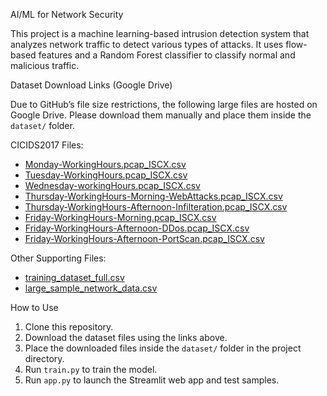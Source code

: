 

AI/ML for Network Security

This project is a machine learning-based intrusion detection system that analyzes network traffic to detect various types of attacks. It uses flow-based features and a Random Forest classifier to classify normal and malicious traffic.


Dataset Download Links (Google Drive)

Due to GitHub’s file size restrictions, the following large files are hosted on Google Drive. Please download them manually and place them inside the `dataset/` folder.

CICIDS2017 Files:

- [Monday-WorkingHours.pcap_ISCX.csv](https://drive.google.com/file/d/1afblHxmyMNn9iOl6RnVgXp70YEmLAkF8/view?usp=sharing)  
- [Tuesday-WorkingHours.pcap_ISCX.csv](https://drive.google.com/file/d/12X6TdaZe4zajN1SxFVvHO6aVFC_8Gl2a/view?usp=sharing)  
- [Wednesday-workingHours.pcap_ISCX.csv](https://drive.google.com/file/d/1f7iaWtUd58ZbigKafkkl5CrxkZbDl23_/view?usp=sharing)  
- [Thursday-WorkingHours-Morning-WebAttacks.pcap_ISCX.csv](https://drive.google.com/file/d/1MXhdAiXDTmKI_Pl8ynqxvBeSzSUa3Kkz/view?usp=sharing)  
- [Thursday-WorkingHours-Afternoon-Infilteration.pcap_ISCX.csv](https://drive.google.com/file/d/13Ct6atRw-QkAqrjR6_kX1p0e0DD0xBZe/view?usp=sharing)  
- [Friday-WorkingHours-Morning.pcap_ISCX.csv](https://drive.google.com/file/d/164PxFy_Tp1i7V5tB_sKlIqs3_RRDKWcG/view?usp=sharing)  
- [Friday-WorkingHours-Afternoon-DDos.pcap_ISCX.csv](https://drive.google.com/file/d/1s8FYuWtfR9pulPG0LveoQ2xCoyu3irgW/view?usp=sharing)  
- [Friday-WorkingHours-Afternoon-PortScan.pcap_ISCX.csv](https://drive.google.com/file/d/13IqZBg-F-B-wDEmwsZftnLigcDK0HqLs/view?usp=sharing)

Other Supporting Files:

- [training_dataset_full.csv](https://drive.google.com/file/d/1MQfYH9HIYcjaUZ7fdn5k6Y5vL09edsPT/view?usp=sharing)  
- [large_sample_network_data.csv](https://drive.google.com/file/d/1QvDOuBBHFGN6eyfBdbzsC3A6R785Xucn/view?usp=sharing)



How to Use

1. Clone this repository.
2. Download the dataset files using the links above.
3. Place the downloaded files inside the `dataset/` folder in the project directory.
4. Run `train.py` to train the model.
5. Run `app.py` to launch the Streamlit web app and test samples.

